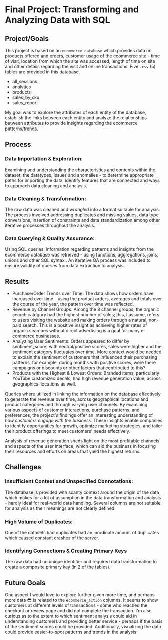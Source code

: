 # Final Project: Transforming and Analyzing Data with SQL

## Project/Goals
This project is based on an ```ecommerce database``` which provides data on products offered and orders, customer usage of the ecommerce site - time of visit, location from which the site was accessed, length of time on site and other details regarding the visit and online transactions. Five ```.csv``` (5) tables are provided in this database.

- all_sessions
- analytics
- products
- sales_by_sku
- sales_report

My goal was to explore the attributes of each entity of the database, establish the links between each entity and analyze the relationships between attributes to provide insights regarding the ecommerce patterns/trends.


## Process

### Data Importation & Exploration:
 
Examining and understanding the characteristics and contents within the dataset, the datatypes, issues and anomalies - to determine appropriate paths for importing the data, identify features that are connected and ways to approach data cleaning and analysis.

### Data Cleaning & Transformation:
The raw data was cleaned and *wrangled* into a format suitable for analysis. The process involved addressing duplicates and missing values, data type conversions, insertion of constraints and data standardization among other iterative processes throughout the analysis.

### Data Querying & Quality Assurance:
Usinq SQL queries, information regarding patterns and insights from the ecommerce database was retrieved - using functions, aggregations, joins, unions and other SQL syntax . An iterative QA process was included to ensure validity of queries from data extraction to analysis.


## Results
- Purchase/Order Trends over Time: The data shows how orders have increased over time - using the product orders, averages and totals over the course of the year, the pattern over time was reflected.
- Revenue by Channel Groups: Among the 8 channel groups, the organic search category had the highest number of sales; this, I assume, refers to users visiting the website and making orders through a natural, non-paid search. This is a positive insight as achieving higher rates of organic searches without direct advertising is a goal for many e-commerce businesses.
- Analyzing User Sentiments: Orders appeared to differ by sentiment_score; with neutral/positive scores, sales were higher and the sentiment category fluctuates over time. More context would be needed to explain the sentiment of customers that influenced their purchasing patterns, for example, during months with positive scores, were there campaigns or discounts or other factors that contributed to this?
- Products with the Highest & Lowest Orders: Branded items, particularly YouTube customized decals, had high revenue generation value, across geographical locations as well.

Queries where utilized in linking the information on the database effectively to generate the revenue over time, across geographical locations and product categories and through varying user channels. By examining various aspects of customer interactions, purchase patterns, and preferences, the project's findings offer an interesting understanding of *how customers engage with the business*. These insights enable companies to identify opportunities for growth, optimize marketing strategies, and tailor their product offerings to meet customers' needs effectively.

Analysis of revenue generation sheds light on the most profitable channels and aspects of the user interface, which can aid the business in focusing their resources and efforts on areas that yield the highest returns.

## Challenges 

### Insufficient Context and Unspecified Connotations: 
The database is provided with scanty context around the origin of the data which makes for a lot of assumption in the data transformation and analysis - hardly ideal for real-world data handling. Several columns are not suitable for analysis as their meanings are not clearly defined.

### High Volume of Duplicates: 
One of the datasets had duplicates had an inordinate amount of duplicates which caused constant crashes of the server. 

### Identifying Connections & Creating Primary Keys
The raw data had no unique identifier and required data transformation to create a composite primary key (in 2 of the tables).


## Future Goals
One aspect I would love to explore further given more time, and perhaps more data 😎 is related to the ```ecommerce_action``` columns. It seems to show customers at different levels of transactions - some who reached the checkout or review page and did not complete the transaction. I'm also curious as to the extent to which sentiment analysis could aid in understanding customers and providing better service - perhaps if the basis of the sentiment scores could be provided. Additionally, visualizing the data could provide easier-to-spot patterns and trends in the analysis.

